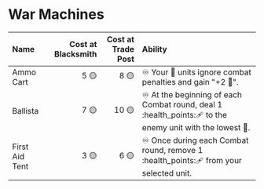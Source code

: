 # War Machines #

| Name | Cost at Blacksmith | Cost at Trade Post | Ability |
| :--- | ---: | ---: | :--- |
| Ammo Cart | 5 🟡 | 8 🟡 | ♾️ Your 🏹 units ignore combat penalties and gain "+2 🤺". |
| Ballista | 7 🟡 | 10 🟡 | ♾️ At the beginning of each Combat round, deal 1 :health_points:‍🩹 to the enemy unit with the lowest 🤺. |
| First Aid Tent | 3 🟡 | 6 🟡 | ♾️ Once during each Combat round, remove 1 :health_points:‍🩹 from your selected unit. |
